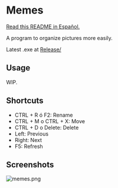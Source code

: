 # Memes

[Read this README in Español.](https://github.com/ramirobasile/Memes/blob/master/README.es.md)

A program to organize pictures more easily.

Latest .exe at [Release/](https://github.com/ramirobasile/Memes/raw/master/Memes/bin/Release/Memes.exe)

## Usage

WIP.

## Shortcuts
* CTRL + R ó F2: Rename
* CTRL + M o CTRL + X: Move
* CTRL + D o Delete: Delete
* Left: Previous
* Right: Next
* F5: Refresh

## Screenshots

![memes.png](https://i.postimg.cc/Gmksq112/memes.png)
